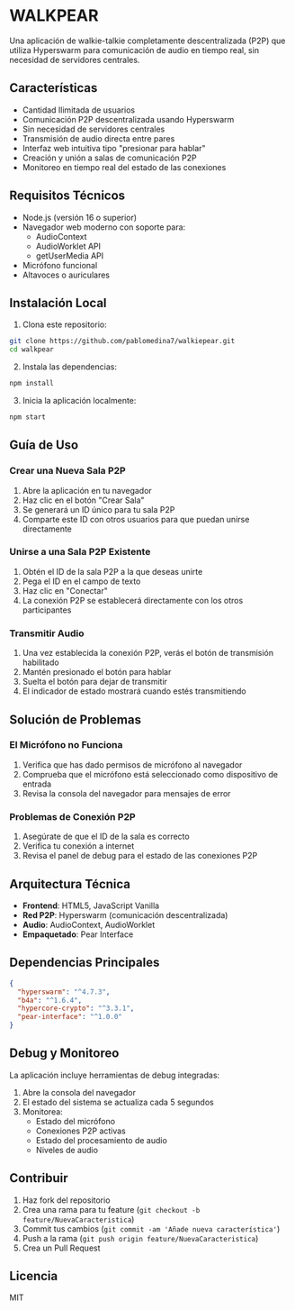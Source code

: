 # WALKPEAR

Una aplicación de walkie-talkie completamente descentralizada (P2P) que utiliza Hyperswarm para comunicación de audio en tiempo real, sin necesidad de servidores centrales.

## Características
- Cantidad Ilimitada de usuarios 
- Comunicación P2P descentralizada usando Hyperswarm
- Sin necesidad de servidores centrales
- Transmisión de audio directa entre pares
- Interfaz web intuitiva tipo "presionar para hablar"
- Creación y unión a salas de comunicación P2P
- Monitoreo en tiempo real del estado de las conexiones

## Requisitos Técnicos

- Node.js (versión 16 o superior)
- Navegador web moderno con soporte para:
  - AudioContext
  - AudioWorklet API
  - getUserMedia API
- Micrófono funcional
- Altavoces o auriculares

## Instalación Local

1. Clona este repositorio:
```bash
git clone https://github.com/pablomedina7/walkiepear.git
cd walkpear
```

2. Instala las dependencias:
```bash
npm install
```

3. Inicia la aplicación localmente:
```bash
npm start
```

## Guía de Uso

### Crear una Nueva Sala P2P

1. Abre la aplicación en tu navegador
2. Haz clic en el botón "Crear Sala"
3. Se generará un ID único para tu sala P2P
4. Comparte este ID con otros usuarios para que puedan unirse directamente

### Unirse a una Sala P2P Existente

1. Obtén el ID de la sala P2P a la que deseas unirte
2. Pega el ID en el campo de texto
3. Haz clic en "Conectar"
4. La conexión P2P se establecerá directamente con los otros participantes

### Transmitir Audio

1. Una vez establecida la conexión P2P, verás el botón de transmisión habilitado
2. Mantén presionado el botón para hablar
3. Suelta el botón para dejar de transmitir
4. El indicador de estado mostrará cuando estés transmitiendo

## Solución de Problemas

### El Micrófono no Funciona

1. Verifica que has dado permisos de micrófono al navegador
2. Comprueba que el micrófono está seleccionado como dispositivo de entrada
3. Revisa la consola del navegador para mensajes de error

### Problemas de Conexión P2P

1. Asegúrate de que el ID de la sala es correcto
2. Verifica tu conexión a internet
3. Revisa el panel de debug para el estado de las conexiones P2P

## Arquitectura Técnica

- **Frontend**: HTML5, JavaScript Vanilla
- **Red P2P**: Hyperswarm (comunicación descentralizada)
- **Audio**: AudioContext, AudioWorklet
- **Empaquetado**: Pear Interface

## Dependencias Principales

```json
{
  "hyperswarm": "^4.7.3",
  "b4a": "^1.6.4",
  "hypercore-crypto": "^3.3.1",
  "pear-interface": "^1.0.0"
}
```

## Debug y Monitoreo

La aplicación incluye herramientas de debug integradas:

1. Abre la consola del navegador
2. El estado del sistema se actualiza cada 5 segundos
3. Monitorea:
   - Estado del micrófono
   - Conexiones P2P activas
   - Estado del procesamiento de audio
   - Niveles de audio

## Contribuir

1. Haz fork del repositorio
2. Crea una rama para tu feature (`git checkout -b feature/NuevaCaracteristica`)
3. Commit tus cambios (`git commit -am 'Añade nueva característica'`)
4. Push a la rama (`git push origin feature/NuevaCaracteristica`)
5. Crea un Pull Request

## Licencia

MIT

